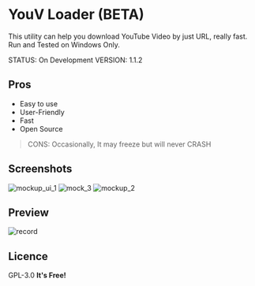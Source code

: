 # YouV Loader (BETA)
This utility can help you download YouTube Video by just URL, really fast.
<br>Run and Tested on Windows Only.

STATUS: On Development
VERSION: 1.1.2

## Pros
- Easy to use
- User-Friendly
- Fast
- Open Source
> CONS: Occasionally, It may freeze but will never CRASH

## Screenshots
![mockup_ui_1](https://user-images.githubusercontent.com/54274314/117853456-11548880-b2a6-11eb-8c28-06faff8b3d48.png)
![mock_3](https://user-images.githubusercontent.com/54274314/117914469-0a0e9880-b301-11eb-8bb0-472c100f0415.png)
![mockup_2](https://user-images.githubusercontent.com/54274314/117914475-0ed34c80-b301-11eb-84c6-6759d2fb4bea.png)



## Preview
![record](https://user-images.githubusercontent.com/54274314/117842739-d9e0de80-b29b-11eb-8b30-576109b4d2f7.gif)

## Licence
GPL-3.0
**It's Free!**
